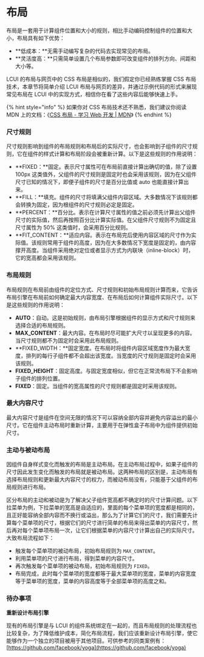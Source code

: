 # 布局

布局是一套用于计算组件位置和大小的规则，相比手动编码控制组件的位置和大小，布局具有如下优势：

* **低成本：**无需手动编写复杂的代码去实现常见的布局。
* **灵活度高：**只需简单设置几个布局参数即可改变组件的排列方向、间距和大小等。

LCUI 的布局与网页中的 CSS 布局是相似的，我们假定你已经熟练掌握 CSS 布局技术，本章节将简单介绍 LCUI 布局与网页的差异，并通过示例代码的形式来展现常见布局在 LCUI 中的实现方式，相信你在看了这些内容后能够快速上手。

{% hint style="info" %}
如果你对 CSS 布局技术还不熟悉，我们建议你阅读 MDN 上的文档：《[CSS 布局 - 学习 Web 开发 \| MDN](https://developer.mozilla.org/zh-CN/docs/Learn/CSS/CSS_layout)》
{% endhint %}

### 尺寸规则

尺寸规则影响到组件的布局规则和布局后的实际尺寸，也会影响到子组件的尺寸规则，它在组件的样式计算和布局阶段会被重新计算。以下是这些规则的作用说明：

* **FIXED：**固定。表示尺寸属性可在布局前直接计算出确切的值，除了设置 100px 这类值外，父组件的尺寸规则是固定时也会采用该规则，因为在父组件尺寸已知的情况下，即便子组件的尺寸是百分比值或 auto 也能直接计算出来。
* **FILL：**填充。组件的尺寸将填满父组件内容区域。大多数情况下该规则都会转换为固定，因为根组件的尺寸规则必定是固定。
* **PERCENT：**百分比。表示在计算尺寸属性的值之前必须先计算出父组件尺寸的实际值，然后再按照百分比计算实际值。在父组件尺寸规则不为固定且尺寸属性为 50% 这类值时，会采用百分比规则。
* **FIT\_CONTENT：**适应内容。表示在布局完后使用内容区域的尺寸作为实际值。该规则常用于组件的高度，因为在大多数情况下宽度是固定的，由内容撑开高度。当组件采用绝对定位或者显示方式为内联块（inline-block）时，它的宽高都会采用该规则。

### 布局规则

布局规则在布局前由组件的定位方式、尺寸规则和初始布局规则计算而来，它告诉布局引擎在布局前如何确定最大内容宽度、在布局后如何计算组件实际尺寸。以下是这些规则的作用说明：

* **AUTO**：自动。这是初始规则，由布局引擎根据组件的显示方式和尺寸规则来选择合适的布局规则。
* **MAX\_CONTENT**：最大内容。在布局时尽可能扩大尺寸以呈现更多的内容。当尺寸规则都不为固定时会采用此布局规则。
* **FIXED\_WIDTH：**固定宽度。在布局时将组件内容区域宽度作为最大宽度，排列的每行子组件都不会超出该宽度。当宽度的尺寸规则是固定时会采用该规则。
* **FIXED\_HEIGHT**：固定高度。与固定宽度相似，但它在正常流布局下不会影响子组件的排列位置。
* **FIXED**：固定。当组件的宽高属性的尺寸规则都是固定时采用该规则。

### 最大内容尺寸

最大内容尺寸是组件在空间无限的情况下可以容纳全部内容并避免内容溢出的最小尺寸。它在组件主动布局时重新计算，主要用于在弹性盒子布局中为组件提供初始尺寸。

### 主动与被动布局

因组件自身样式变化而触发的布局是主动布局。在主动布局过程中，如果子组件的尺寸因此发生变化而触发的布局就是被动布局。这两种布局的区别是，主动布局有选择布局规则和更新最大内容尺寸的权力，而被动布局没有，只能基于父组件的布局规则进行布局。

区分布局的主动和被动是为了解决父子组件宽高都不确定时的尺寸计算问题。以下拉菜单为例，下拉菜单的宽高是自适应的，里面的每个菜单项的宽度都是相同的，且正好能容纳全部内容而不换行或溢出，那么为了计算它们的尺寸，我们需要先计算每个菜单项的尺寸，根据它们的尺寸进行简单的布局来得出菜单的内容尺寸，然后再对每个菜单项布局一次，让它们根据菜单的内容尺寸计算出自己的实际尺寸。大致布局流程如下：

* 触发每个菜单项的被动布局，初始布局规则为 `MAX_CONTENT`。
* 利用菜单项的尺寸进行布局，得到菜单的内容尺寸。
* 再次触发每个菜单项的被动布局，初始布局规则为 `FIXED`。
* 布局完成，此时每个菜单项的宽度都等于最大菜单项的宽度，菜单的内容宽度等于菜单项的宽度，菜单的内容高度等于全部菜单项的高度之和。

### 待办事项

**重新设计布局引擎**

现有的布局引擎是与 LCUI 的组件系统绑定在一起的，而且布局规则的处理流程也比较复杂，为了降低维护成本，简化布局流程，我们应该重新设计布局引擎，使它能够作为一个独立的项目被用于其他项目。可供参考的同类案例有：[https://github.com/facebook/yoga](https://github.com/facebook/yoga)



